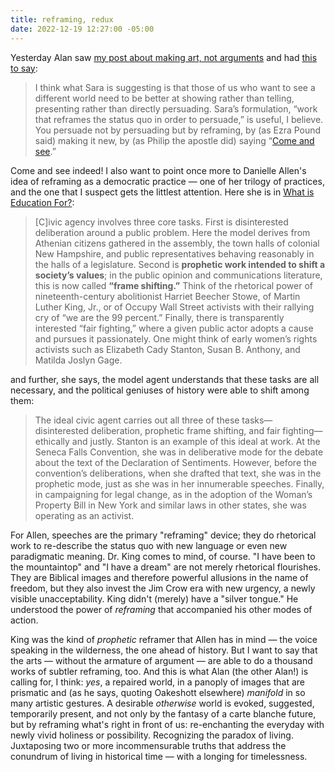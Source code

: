 ```yaml
---
title: reframing, redux
date: 2022-12-19 12:27:00 -05:00
---
```


Yesterday Alan saw [my post about making art, not arguments](https://sarahendren.com/2022/12/19/art-not-argument/) and had [this to say](https://blog.ayjay.org/beyond-persuasion/):

>I think what Sara is suggesting is that those of us who want to see a different world need to be better at showing rather than telling, presenting rather than directly persuading. Sara’s formulation, “work that reframes the status quo in order to persuade,” is useful, I believe. You persuade not by persuading but by reframing, by (as Ezra Pound said) making it new, by (as Philip the apostle did) saying “[Come and see](https://blog.ayjay.org/more-on-invitation/).” 

Come and see indeed! I also want to point once more to Danielle Allen's idea of reframing as a democratic practice — one of her trilogy of practices, and the one that I suspect gets the littlest attention. Here she is in [What is Education For?](https://www.bostonreview.net/forum/danielle-allen-what-is-education-for/):

>[C]ivic agency involves three core tasks. First is disinterested deliberation around a public problem. Here the model derives from Athenian citizens gathered in the assembly, the town halls of colonial New Hampshire, and public representatives behaving reasonably in the halls of a legislature. Second is **prophetic work intended to shift a society’s values**; in the public opinion and communications literature, this is now called **“frame shifting.”** Think of the rhetorical power of nineteenth-century abolitionist Harriet Beecher Stowe, of Martin Luther King, Jr., or of Occupy Wall Street activists with their rallying cry of “we are the 99 percent.” Finally, there is transparently interested “fair fighting,” where a given public actor adopts a cause and pursues it passionately. One might think of early women’s rights activists such as Elizabeth Cady Stanton, Susan B. Anthony, and Matilda Joslyn Gage.

and further, she says, the model agent understands that these tasks are all necessary, and the political geniuses of history were able to shift among them: 

>The ideal civic agent carries out all three of these tasks—disinterested deliberation, prophetic frame shifting, and fair fighting—ethically and justly. Stanton is an example of this ideal at work. At the Seneca Falls Convention, she was in deliberative mode for the debate about the text of the Declaration of Sentiments. However, before the convention’s deliberations, when she drafted that text, she was in the prophetic mode, just as she was in her innumerable speeches. Finally, in campaigning for legal change, as in the adoption of the Woman’s Property Bill in New York and similar laws in other states, she was operating as an activist.

For Allen, speeches are the primary "reframing" device; they do rhetorical work to re-describe the status quo with new language or even new paradigmatic meaning. Dr. King comes to mind, of course. "I have been to the mountaintop" and "I have a dream" are not merely rhetorical flourishes. They are Biblical images and therefore powerful allusions in the name of freedom, but they also invest the Jim Crow era with new urgency, a newly visible unacceptability. King didn't (merely) have a "silver tongue." He understood the power of *reframing* that accompanied his other modes of action.

King was the kind of *prophetic* reframer that Allen has in mind — the voice speaking in the wilderness, the one ahead of history. But I want to say that the arts — without the armature of argument — are able to do a thousand works of subtler reframing, too. And this is what Alan (the other Alan!) is calling for, I think: *yes*, a repaired world, in a panoply of images that are prismatic and (as he says, quoting Oakeshott elsewhere) *manifold* in so many artistic gestures. A desirable *otherwise* world is evoked, suggested, temporarily present, and not only by the fantasy of a carte blanche future, but by reframing what's right in front of us: re-enchanting the everyday with newly vivid holiness or possibility. Recognizing the paradox of living. Juxtaposing two or more incommensurable truths that address the conundrum of living in historical time — with a longing for timelessness.
